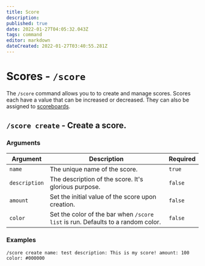 ```yaml
---
title: Score
description: 
published: true
date: 2022-01-27T04:05:32.043Z
tags: command
editor: markdown
dateCreated: 2022-01-27T03:40:55.281Z
---
```


# Scores - `/score`

The `/score` command allows you to to create and manage scores. Scores each have a value that can be increased or decreased. They can also be assigned to [scoreboards](/commands/scoreboards).

## `/score create` - Create a score.

### Arguments

| Argument | Description | Required |
|----------|-------------|----------|
| `name` | The unique name of the score. | `true` |
| `description` | The description of the score. It's glorious purpose. | `false` |
| `amount` | Set the initial value of the score upon creation. | `false` |
| `color` | Set the color of the bar when `/score list` is run. Defaults to a random color. | `false` |

### Examples

```
/score create name: test description: This is my score! amount: 100 color: #000000
```



